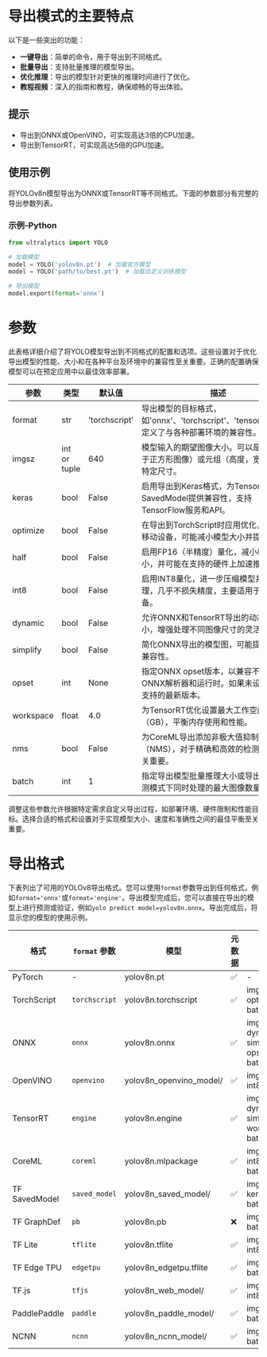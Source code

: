 # 导出模式的主要特点
以下是一些突出的功能：

- **一键导出**：简单的命令，用于导出到不同格式。
- **批量导出**：支持批量推理的模型导出。
- **优化推理**：导出的模型针对更快的推理时间进行了优化。
- **教程视频**：深入的指南和教程，确保顺畅的导出体验。

## 提示

- 导出到ONNX或OpenVINO，可实现高达3倍的CPU加速。
- 导出到TensorRT，可实现高达5倍的GPU加速。

## 使用示例
将YOLOv8n模型导出为ONNX或TensorRT等不同格式。下面的参数部分有完整的导出参数列表。

### 示例-Python
```python
from ultralytics import YOLO

# 加载模型
model = YOLO('yolov8n.pt')  # 加载官方模型
model = YOLO('path/to/best.pt')  # 加载自定义训练模型

# 导出模型
model.export(format='onnx')

```

# 参数
此表格详细介绍了将YOLO模型导出到不同格式的配置和选项。这些设置对于优化导出模型的性能、大小和在各种平台及环境中的兼容性至关重要。正确的配置确保模型可以在预定应用中以最佳效率部署。

| 参数        | 类型           | 默认值            | 描述                                                                                                 |
|-------------|----------------|------------------|-----------------------------------------------------------------------------------------------------|
| format      | str            | 'torchscript'    | 导出模型的目标格式，如'onnx'、'torchscript'、'tensorflow'等，定义了与各种部署环境的兼容性。          |
| imgsz       | int or tuple   | 640              | 模型输入的期望图像大小。可以是整数（对于正方形图像）或元组（高度，宽度）表示特定尺寸。               |
| keras       | bool           | False            | 启用导出到Keras格式，为TensorFlow SavedModel提供兼容性，支持TensorFlow服务和API。                   |
| optimize    | bool           | False            | 在导出到TorchScript时应用优化，适用于移动设备，可能减小模型大小并提高性能。                          |
| half        | bool           | False            | 启用FP16（半精度）量化，减小模型大小，并可能在支持的硬件上加速推理。                                 |
| int8        | bool           | False            | 启用INT8量化，进一步压缩模型并加速推理，几乎不损失精度，主要适用于边缘设备。                        |
| dynamic     | bool           | False            | 允许ONNX和TensorRT导出的动态输入大小，增强处理不同图像尺寸的灵活性。                                 |
| simplify    | bool           | False            | 简化ONNX导出的模型图，可能提高性能和兼容性。                                                         |
| opset       | int            | None             | 指定ONNX opset版本，以兼容不同的ONNX解析器和运行时。如果未设置，使用支持的最新版本。                 |
| workspace   | float          | 4.0              | 为TensorRT优化设置最大工作空间大小（GB），平衡内存使用和性能。                                        |
| nms         | bool           | False            | 为CoreML导出添加非极大值抑制（NMS），对于精确和高效的检测后处理至关重要。                            |
| batch       | int            | 1                | 指定导出模型批量推理大小或导出模型在预测模式下同时处理的最大图像数量。                               |

调整这些参数允许根据特定需求自定义导出过程，如部署环境、硬件限制和性能目标。选择合适的格式和设置对于实现模型大小、速度和准确性之间的最佳平衡至关重要。

# 导出格式
下表列出了可用的YOLOv8导出格式。您可以使用`format`参数导出到任何格式，例如`format='onnx'`或`format='engine'`。导出模型完成后，您可以直接在导出的模型上进行预测或验证，例如`yolo predict model=yolov8n.onnx`。导出完成后，将显示您的模型的使用示例。

| 格式             | `format` 参数   | 模型                          | 元数据 | 参数                               |
|------------------|-----------------|-------------------------------|--------|------------------------------------|
| PyTorch          | -               | yolov8n.pt                    | ✅      | -                                  |
| TorchScript      | `torchscript`   | yolov8n.torchscript           | ✅      | imgsz, optimize, batch             |
| ONNX             | `onnx`          | yolov8n.onnx                  | ✅      | imgsz, half, dynamic, simplify, opset, batch |
| OpenVINO         | `openvino`      | yolov8n_openvino_model/       | ✅      | imgsz, half, int8, batch           |
| TensorRT         | `engine`        | yolov8n.engine                | ✅      | imgsz, half, dynamic, simplify, workspace, batch |
| CoreML           | `coreml`        | yolov8n.mlpackage             | ✅      | imgsz, half, int8, nms, batch      |
| TF SavedModel    | `saved_model`   | yolov8n_saved_model/          | ✅      | imgsz, keras, int8, batch          |
| TF GraphDef      | `pb`            | yolov8n.pb                    | ❌      | imgsz, batch                       |
| TF Lite          | `tflite`        | yolov8n.tflite                | ✅      | imgsz, half, int8, batch           |
| TF Edge TPU      | `edgetpu`       | yolov8n_edgetpu.tflite        | ✅      | imgsz, batch                       |
| TF.js            | `tfjs`          | yolov8n_web_model/            | ✅      | imgsz, half, int8, batch           |
| PaddlePaddle     | `paddle`        | yolov8n_paddle_model/         | ✅      | imgsz, batch                       |
| NCNN             | `ncnn`          | yolov8n_ncnn_model/           | ✅      | imgsz, half, batch                 |

